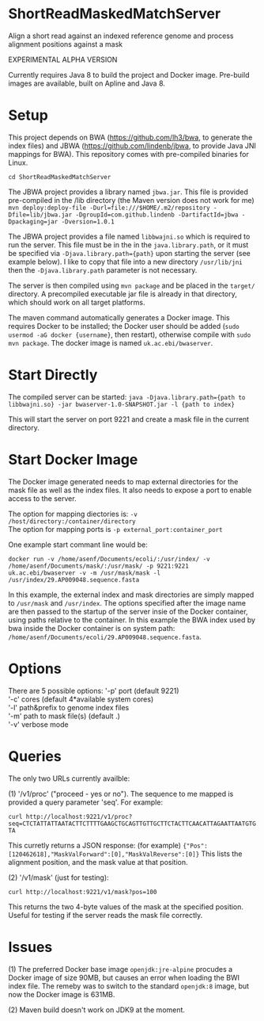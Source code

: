 # ShortReadMaskedMatchServer

Align a short read against an indexed reference genome and process alignment positions against a mask

EXPERIMENTAL ALPHA VERSION

Currently requires Java 8 to build the project and Docker image. Pre-build images are available, built on Apline and Java 8.

# Setup

This project depends on BWA (https://github.com/lh3/bwa, to generate the index files) and JBWA (https://github.com/lindenb/jbwa, to provide Java JNI mappings for BWA).
This repository comes with pre-compiled binaries for Linux.

`cd ShortReadMaskedMatchServer`

The JBWA project provides a library named `jbwa.jar`. This file is provided pre-compiled in the /lib directory (the Maven version does not work for me)
`mvn deploy:deploy-file -Durl=file:///$HOME/.m2/repository -Dfile=lib/jbwa.jar -DgroupId=com.github.lindenb -DartifactId=jbwa -Dpackaging=jar -Dversion=1.0.1`

The JBWA project provides a file named `libbwajni.so` which is required to run the server. This file must be in the in the `java.library.path`, or it must be specified via `-Djava.library.path={path}` upon starting the server (see example below).
I like to copy that file into a new directory `/usr/lib/jni` then the `-Djava.library.path` parameter is not necessary.

The server is then compiled using `mvn package` and be placed in the `target/` directory. A precompiled executable jar file is already in that directory, which should work on all target platforms.

The maven command automatically generates a Docker image. This requires Docker to be installed; the Docker user should be added (`sudo usermod -aG docker {username}`, then restart), otherwise compile with `sudo mvn package`.
The docker image is named `uk.ac.ebi/bwaserver`.

# Start Directly

The compiled server can be started:
`java -Djava.library.path={path to libbwajni.so} -jar bwaserver-1.0-SNAPSHOT.jar -l {path to index}`

This will start the server on port 9221 and create a mask file in the current directory.

# Start Docker Image

The Docker image generated needs to map external directories for the mask file as well as the index files. It also needs to expose a port to enable access to the server.

The option for mapping diectories is: `-v /host/directory:/container/directory` <br />
The option for mapping ports is `-p external_port:container_port`

One example start commant line would be:

`docker run -v /home/asenf/Documents/ecoli/:/usr/index/ -v /home/asenf/Documents/mask/:/usr/mask/ -p 9221:9221 uk.ac.ebi/bwaserver -v -m /usr/mask/mask -l /usr/index/29.AP009048.sequence.fasta`

In this example, the external index and mask directories are simply mapped to `/usr/mask` and `/usr/index`.
The options specified after the image name are then passed to the startup of the server insie of the Docker container, using paths relative to the container.
In this example the BWA index used by bwa inside the Docker container is on system path: `/home/asenf/Documents/ecoli/29.AP009048.sequence.fasta`.

# Options

There are 5 possible options:
'-p'  port (default 9221) <br />
'-c'  cores (default 4*available system cores) <br />
'-l'  path&prefix to genome index files <br />
'-m'  path to mask file(s) (default .) <br />
'-v'  verbose mode 

# Queries

The only two URLs currently availble: 

(1) '/v1/proc' ("proceed - yes or no"). The sequence to me mapped is provided a query parameter 'seq'. For example:

`curl http://localhost:9221/v1/proc?seq=CTCTATTATTAATACTTCTTTTGAAGCTGCAGTTGTTGCTTCTACTTCAACATTAGAATTAATGTGTA`

This curretly returns a JSON response: (for example) `{"Pos":[120462618],"MaskValForward":[0],"MaskValReverse":[0]}`
This lists the alignment position, and the mask value at that position.

(2) '/v1/mask' (just for testing):

`curl http://localhost:9221/v1/mask?pos=100`

This returns the two 4-byte values of the mask at the specified position. Useful for testing if the server reads the mask file correctly.

# Issues

(1) The preferred Docker base image `openjdk:jre-alpine` procudes a Docker image of size 90MB, but causes an error when loading the BWI index file. The remeby was to switch to the standard `openjdk:8` image, but now the Docker image is 631MB.

(2) Maven build doesn't work on JDK9 at the moment.

